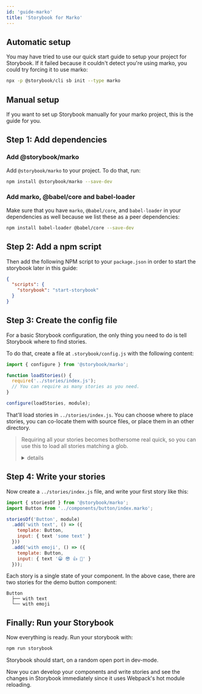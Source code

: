 ```yaml
---
id: 'guide-marko'
title: 'Storybook for Marko'
---
```


## Automatic setup

You may have tried to use our quick start guide to setup your project for Storybook.
If it failed because it couldn't detect you're using marko, you could try forcing it to use marko:

```sh
npx -p @storybook/cli sb init --type marko
```

## Manual setup

If you want to set up Storybook manually for your marko project, this is the guide for you.

## Step 1: Add dependencies

### Add @storybook/marko

Add `@storybook/marko` to your project. To do that, run:

```sh
npm install @storybook/marko --save-dev
```

### Add marko, @babel/core and babel-loader

Make sure that you have `marko`, `@babel/core`, and `babel-loader` in your dependencies as well because we list these as a peer dependencies:

```sh
npm install babel-loader @babel/core --save-dev 
```

## Step 2: Add a npm script

Then add the following NPM script to your `package.json` in order to start the storybook later in this guide:

```json
{
  "scripts": {
    "storybook": "start-storybook"
  }
}
```

## Step 3: Create the config file

For a basic Storybook configuration, the only thing you need to do is tell Storybook where to find stories.

To do that, create a file at `.storybook/config.js` with the following content:

```js
import { configure } from '@storybook/marko';

function loadStories() {
  require('../stories/index.js');
  // You can require as many stories as you need.
}

configure(loadStories, module);
```

That'll load stories in `../stories/index.js`. You can choose where to place stories, you can co-locate them with source files, or place them in an other directory.

> Requiring all your stories becomes bothersome real quick, so you can use this to load all stories matching a glob.
> 
> <details>
>   <summary>details</summary>
> 
> ```js
> import { configure } from '@storybook/marko';
> 
> function loadStories() {
>   const req = require.context('../stories', true, /\.stories\.js$/);
>   req.keys().forEach(filename => req(filename));
> }
> 
> configure(loadStories, module);
> ```
> 
> </details>

## Step 4: Write your stories

Now create a `../stories/index.js` file, and write your first story like this:

```js
import { storiesOf } from '@storybook/marko';
import Button from '../components/button/index.marko';

storiesOf('Button', module)
  .add('with text', () => ({
    template: Button,
    input: { text 'some text' }
  }))
  .add('with emoji', () => ({
    template: Button,
    input: { text '😀 😎 👍 💯' }
  }));
```

Each story is a single state of your component. In the above case, there are two stories for the demo button component:

```plaintext
Button
  ├── with text
  └── with emoji
```

## Finally: Run your Storybook

Now everything is ready. Run your storybook with:

```sh
npm run storybook
```

Storybook should start, on a random open port in dev-mode.

Now you can develop your components and write stories and see the changes in Storybook immediately since it uses Webpack's hot module reloading.
